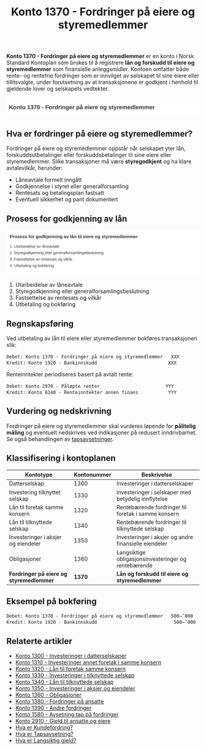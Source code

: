 ﻿---
title: "Konto 1370 - Fordringer på eiere og styremedlemmer"
seoTitle: "Konto 1370 | Fordringer på eiere og styremedlemmer | Kontoplan"
description: '**Konto 1370 - Fordringer på eiere og styremedlemmer** brukes til å registrere **lån og forskudd** til eiere og styremedlemmer. Lær om godkjenning, renteberegning, vurdering og bokføring.'
summary: "Konto 1370 gjelder lån og forskudd til eiere og styremedlemmer. Oppsummerer godkjenning, rente, vurdering og bokføring med eksempler."
---

**Konto 1370 - Fordringer på eiere og styremedlemmer** er en konto i Norsk Standard Kontoplan som brukes til å registrere **lån og forskudd til eiere og styremedlemmer** som finansielle anleggsmidler. Kontoen omfatter både rente- og rentefrie fordringer som er innvilget av selskapet til sine eiere eller tillitsvalgte, under forutsetning av at transaksjonene er godkjent i henhold til gjeldende lover og selskapets vedtekter.

![Illustrasjon av konto 1370 fordinger på eiere og styremedlemmer](1370-fordringer-pa-eiere-og-styremedlemmer-image.svg)

## Hva er fordringer på eiere og styremedlemmer?

Fordringer på eiere og styremedlemmer oppstår når selskapet yter lån, forskuddsutbetalinger eller forskuddsbetalinger til sine eiere eller styremedlemmer. Slike transaksjoner må være **styregodkjent** og ha klare avtalevilkår, herunder:

* Låneavtale formelt inngått
* Godkjennelse i styret eller generalforsamling
* Rentesats og betalingsplan fastsatt
* Eventuell sikkerhet og pant dokumentert

## Prosess for godkjenning av lån

![Prosess for godkjenning av lån til eiere og styremedlemmer](1370-prosess-godkjenning-eiere-styremedlemmer.svg)

1. Utarbeidelse av låneavtale
2. Styregodkjenning eller generalforsamlingsbeslutning
3. Fastsettelse av rentesats og vilkår
4. Utbetaling og bokføring

## Regnskapsføring

Ved utbetaling av lån til eiere eller styremedlemmer bokføres transaksjonen slik:

```plaintext
Debet: Konto 1370 - Fordringer på eiere og styremedlemmer   XXX
Kredit: Konto 1920 - Bankinnskudd                          XXX
```

Renteinntekter periodiseres basert på avtalt rente:

```plaintext
Debet: Konto 2970 - Påløpte renter                        YYY
Kredit: Konto 8140 - Renteinntekter annen finans           YYY
```

## Vurdering og nedskrivning

Fordringer på eiere og styremedlemmer skal vurderes løpende for **pålitelig måling** og eventuelt nedskrives ved indikasjoner på redusert inndrivbarhet. Se også behandlingen av [tapsavsetninger](/blogs/regnskap/tap-pa-fordring "Hva er Tapsavsetning? Behandling av fordringer").

## Klassifisering i kontoplanen

| Kontotype                             | Kontonummer | Beskrivelse                                            |
|---------------------------------------|-------------|--------------------------------------------------------|
| Datterselskap                         | 1300        | Investeringer i datterselskaper                        |
| Investering tilknyttet selskap        | 1330        | Investeringer i selskaper med betydelig innflytelse    |
| Lån til foretak samme konsern         | 1320        | Rentebærende fordringer til foretak i samme konsern    |
| Lån til tilknyttede selskap           | 1340        | Rentebærende fordringer til tilknyttede selskap        |
| Investeringer i aksjer og eiendeler   | 1350        | Investeringer i aksjer og andre finansielle eiendeler  |
| Obligasjoner                          | 1360        | Langsiktige obligasjonsinvesteringer og rentebærende   |
| **Fordringer på eiere og styremedlemmer** | **1370** | **Lån og forskudd til eiere og styremedlemmer**        |

## Eksempel på bokføring

```plaintext
Debet: Konto 1370 - Fordringer på eiere og styremedlemmer   500–¯000
Kredit: Konto 1920 - Bankinnskudd                            500–¯000
```

## Relaterte artikler

* [Konto 1300 - Investeringer i datterselskaper](/blogs/kontoplan/1300-investeringer-i-datterselskaper "Konto 1300 - Investeringer i datterselskaper")
* [Konto 1310 - Investeringer annet foretak i samme konsern](/blogs/kontoplan/1310-investeringer-annet-foretak-i-samme-konsern "Konto 1310 - Investeringer annet foretak i samme konsern")
* [Konto 1320 - Lån til foretak samme konsern](/blogs/kontoplan/1320-lan-til-foretak-samme-konsern "Konto 1320 - Lån til foretak samme konsern")
* [Konto 1330 - Investeringer i tilknyttede selskap](/blogs/kontoplan/1330-investeringer-i-tilknyttede-selskap "Konto 1330 - Investeringer i tilknyttede selskap")
* [Konto 1340 - Lån til tilknyttede selskap](/blogs/kontoplan/1340-lan-til-tilknyttede-selskap "Konto 1340 - Lån til tilknyttede selskap")
* [Konto 1350 - Investeringer i aksjer og eiendeler](/blogs/kontoplan/1350-investeringer-i-aksjer-og-eiendeler "Konto 1350 - Investeringer i aksjer og eiendeler")
* [Konto 1360 - Obligasjoner](/blogs/kontoplan/1360-obligasjoner "Konto 1360 - Obligasjoner")
* [Konto 1380 - Fordringer på ansatte](/blogs/kontoplan/1380-fordringer-pa-ansatte "Konto 1380 - Fordringer på ansatte")
* [Konto 1390 - Andre fordringer](/blogs/kontoplan/1390-andre-fordringer "Konto 1390 - Andre fordringer")
* [Konto 1580 - Avsetning tap på fordringer](/blogs/kontoplan/1580-avsetning-tap-pa-fordringer "Konto 1580 - Avsetning tap på fordringer")
* [Konto 2910 - Gjeld til ansatte og eiere](/blogs/kontoplan/2910-gjeld-til-ansatte-og-eiere "Konto 2910 - Gjeld til ansatte og eiere")
* [Hva er Kundefordring?](/blogs/regnskap/hva-er-kundefordring "Hva er Kundefordring? Komplett Guide til Kundefordring")
* [Hva er Tapsavsetning?](/blogs/regnskap/tap-pa-fordring "Hva er Tapsavsetning? Behandling av fordringer")
* [Hva er Langsiktig gjeld?](/blogs/regnskap/langsiktig-gjeld "Langsiktig gjeld")






